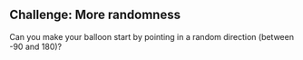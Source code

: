## Challenge: More randomness
Can you make your balloon start by pointing in a random direction (between -90 and 180)?

